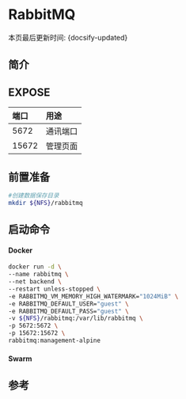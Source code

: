 
# RabbitMQ

本页最后更新时间: {docsify-updated}

## 简介



## EXPOSE

| 端口 | 用途 |
| :--- | :--- |
| 5672 | 通讯端口 |
| 15672 | 管理页面 |



## 前置准备

```bash
#创建数据保存目录
mkdir ${NFS}/rabbitmq
```

## 启动命令

<!-- tabs:start -->
#### **Docker**
```bash
docker run -d \
--name rabbitmq \
--net backend \
--restart unless-stopped \
-e RABBITMQ_VM_MEMORY_HIGH_WATERMARK="1024MiB" \
-e RABBITMQ_DEFAULT_USER="guest" \
-e RABBITMQ_DEFAULT_PASS="guest" \
-v ${NFS}/rabbitmq:/var/lib/rabbitmq \
-p 5672:5672 \
-p 15672:15672 \
rabbitmq:management-alpine
```


#### **Swarm**


<!-- tabs:end -->



## 参考

